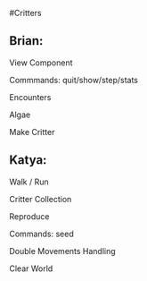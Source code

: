 #Critters

 
## Brian:

  View Component
  
  Commmands: quit/show/step/stats
  
  Encounters

  Algae

  Make Critter
  
  
## Katya:
  

 Walk / Run
 
 Critter Collection
 
 Reproduce
 
 Commands: seed 
 
 Double Movements Handling
 
 Clear World
 
 
